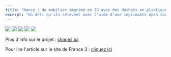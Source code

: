 ```yaml
---
title: "Nancy : du mobilier imprimé en 3D avec des déchets en plastique, un programme de recherche européen" 
excerpt: "Un défi qu'ils relèvent avec l'aide d'une imprimante open source américaine"
---
```


![](/assets/images/post/france1.png)
![](/assets/images/post/france2.png)
![](/assets/images/post/france3.png)
![](/assets/images/post/france4.png)
![](/assets/images/post/france5.png)

Plus d'info sur le projet : [cliquez ici](https://www.ouest-france.fr/grand-est/nancy-54000/et-si-vos-meubles-etaient-imprimes-en-3d-grace-a-du-plastique-recycle-7255499?fbclid=IwAR399edLyvc8wOsi9VZefbl7LmOXWQ4Z9ojbJPwVlTPsAisMmT_b97YrUFY)

Pour lire l'article sur le site de France 3 : [cliquez ici](https://france3-regions.francetvinfo.fr/grand-est/meurthe-et-moselle/nancy/nancy-du-mobilier-imprime-en-3d-avec-des-dechets-en-plastique-un-programme-de-recherche-europeen-2075791.html)

